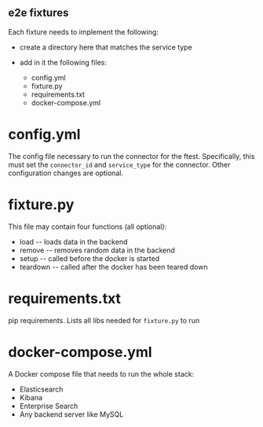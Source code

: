 e2e fixtures
------------

Each fixture needs to implement the following:

- create a directory here that matches the service type
- add in it the following files:

  - config.yml
  - fixture.py
  - requirements.txt
  - docker-compose.yml

config.yml
==========

The config file necessary to run the connector for the ftest.
Specifically, this must set the `connector_id` and `service_type` for the connector.
Other configuration changes are optional.

fixture.py
==========

This file may contain four functions (all optional):

- load -- loads data in the backend
- remove -- removes random data in the backend
- setup -- called before the docker is started
- teardown -- called after the docker has been teared down

requirements.txt
================

pip requirements. Lists all libs needed for `fixture.py` to run


docker-compose.yml
==================

A Docker compose file that needs to run the whole stack:

- Elasticsearch
- Kibana
- Enterprise Search
- Any backend server like MySQL


